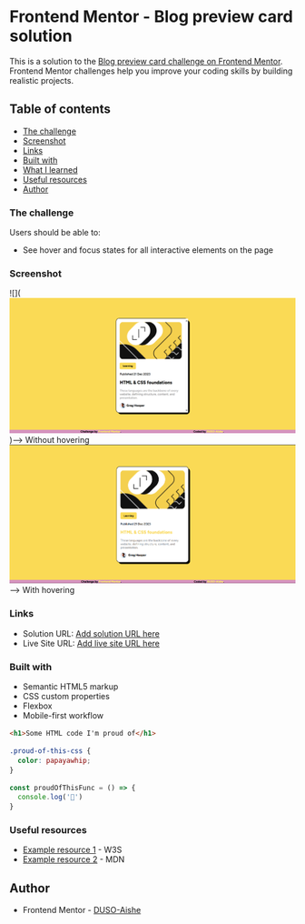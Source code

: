 # Frontend Mentor - Blog preview card solution

This is a solution to the [Blog preview card challenge on Frontend Mentor](https://github.com/DUSO-Aishe/Blog). Frontend Mentor challenges help you improve your coding skills by building realistic projects. 

## Table of contents

  - [The challenge](#the-challenge)
  - [Screenshot](#screenshot)
  - [Links](#links)
  - [Built with](#built-with)
  - [What I learned](#what-i-learned)
  - [Useful resources](#useful-resources)
- [Author](#author)




### The challenge

Users should be able to:

- See hover and focus states for all interactive elements on the page

### Screenshot

![](![alt text](image.png))--> Without hovering
![alt text](image-1.png)--> With hovering

### Links

- Solution URL: [Add solution URL here](https://your-solution-url.com)
- Live Site URL: [Add live site URL here](https://your-live-site-url.com)


### Built with

- Semantic HTML5 markup
- CSS custom properties
- Flexbox
- Mobile-first workflow




```html
<h1>Some HTML code I'm proud of</h1>
```
```css
.proud-of-this-css {
  color: papayawhip;
}
```
```js
const proudOfThisFunc = () => {
  console.log('🎉')
}
```


### Useful resources

- [Example resource 1](https://www.w3schools.com/) - W3S
- [Example resource 2](https://developer.mozilla.org/en-US/) - MDN


## Author


- Frontend Mentor - [DUSO-Aishe](https://www.frontendmentor.io/profile/DUSO-Aishe)